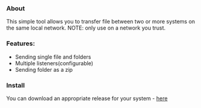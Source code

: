 ### About

This simple tool allows you to transfer file between two or more systems on the same local network.
NOTE: only use on a network you trust.

### Features:

- Sending single file and folders
- Multiple listeners(configurable)
- Sending folder as a zip

### Install

You can download an appropriate release for your system - [here](https://github.com/knightfall22/nin/releases/tag/beta)
